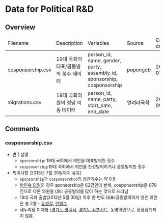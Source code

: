 # Data for Political R&D

## Overview
<table>
<thead>
    <tr>
        <td>Filename</td>
        <td>Description</td>
        <td>Variables</td>
        <td>Source</td>
        <td>Created date</td>
    </tr>
</thead>
<tbody>
    <tr>
        <td>cosponsorship.csv</td>
        <td>19대 국회의 대표/공동발의 횟수 데이터</td>
        <td>person_id, name, gender, party, assembly_id, sponsorship, cosponsorship</td>
        <td>popongdb</td>
        <td>2013-07-29</td>
    </tr>
    <tr>
        <td>migrations.csv</td>
        <td>19대 국회의원의 정당 이동 데이터</td>
        <td>person_id, name, party, start_date, end_date</td>
        <td>열려라국회</td>
        <td>2012-09-09</td>
    </tr>
</tbody>
</table>

## Comments
### cosponsorship.csv
- 변수설명
    - `sponsorship`: 19대 국회에서 의안을 대표발의한 횟수
    - `cosponsorship`19대 국회에서 의안을 찬성발의하거나 공동발의한 횟수
- 특이사항 (2013년 7월 29일까지 유효)
    - `sponsorship`과 `cosponsorshop`의 상관계수는 약 0.6
    - [박인숙 의원](http://pokr.kr/person/194828)의 경우 sponsorship은 62건인데 반해, cosponsorship은 878건으로 다른 의원들 대비 공동발의를 많이 하는 것으로 드러남
    - 19대 국회 출범(2012년 5월 30일) 이후 한 번도 대표/공동발의하지 않은 의원은 총 2명 - [유성걸](http://pokr.kr/person/19571122), [안철수](http://pokr.kr/person/19621122)
    - 새누리당 이재영 ([경기도 평택시](http://pokr.kr/person/19561115), [경기도 김포시](http://pokr.kr/person/197515))는 동명이인으로, 정상집계되지 않음
